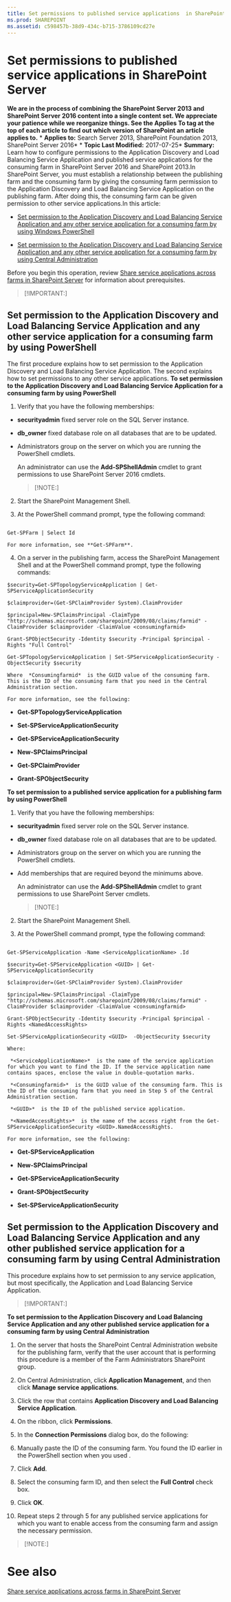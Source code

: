 ```yaml
---
title: Set permissions to published service applications  in SharePoint Server
ms.prod: SHAREPOINT
ms.assetid: c598457b-38d9-434c-b715-3786109cd27e
---
```



# Set permissions to published service applications  in SharePoint Server
 **We are in the process of combining the SharePoint Server 2013 and SharePoint Server 2016 content into a single content set. We appreciate your patience while we reorganize things. See the Applies To tag at the top of each article to find out which version of SharePoint an article applies to.** * **Applies to:** Search Server 2013, SharePoint Foundation 2013, SharePoint Server 2016*  * **Topic Last Modified:** 2017-07-25* **Summary:** Learn how to configure permissions to the Application Discovery and Load Balancing Service Application and published service applications for the consuming farm in SharePoint Server 2016 and SharePoint 2013.In SharePoint Server, you must establish a relationship between the publishing farm and the consuming farm by giving the consuming farm permission to the Application Discovery and Load Balancing Service Application on the publishing farm. After doing this, the consuming farm can be given permission to other service applications.In this article:
-  [Set permission to the Application Discovery and Load Balancing Service Application and any other service application for a consuming farm by using Windows PowerShell](#section1)
    
  
-  [Set permission to the Application Discovery and Load Balancing Service Application and any other service application for a consuming farm by using Central Administration](#section2)
    
  
Before you begin this operation, review  [Share service applications across farms in SharePoint Server](html/share-service-applications-across-farms-in-sharepoint-server.md) for information about prerequisites.
> [!IMPORTANT:]

  
    
    


## Set permission to the Application Discovery and Load Balancing Service Application and any other service application for a consuming farm by using PowerShell
<a name="section1"> </a>

The first procedure explains how to set permission to the Application Discovery and Load Balancing Service Application. The second explains how to set permissions to any other service applications. **To set permission to the Application Discovery and Load Balancing Service Application for a consuming farm by using PowerShell**
1. Verify that you have the following memberships:
    
  - **securityadmin** fixed server role on the SQL Server instance.
    
  
  - **db_owner** fixed database role on all databases that are to be updated.
    
  
  - Administrators group on the server on which you are running the PowerShell cmdlets.
    
  

    An administrator can use the **Add-SPShellAdmin** cmdlet to grant permissions to use SharePoint Server 2016 cmdlets.
    
    > [!NOTE:]
      
2. Start the SharePoint Management Shell.
    
  
3. At the PowerShell command prompt, type the following command:
    
  ```
  
Get-SPFarm | Select Id
  ```


    For more information, see **Get-SPFarm**.
    
  
4. On a server in the publishing farm, access the SharePoint Management Shell and at the PowerShell command prompt, type the following commands:
    
  ```
  $security=Get-SPTopologyServiceApplication | Get-SPServiceApplicationSecurity
  ```


  ```
  $claimprovider=(Get-SPClaimProvider System).ClaimProvider
  ```


  ```
  $principal=New-SPClaimsPrincipal -ClaimType "http://schemas.microsoft.com/sharepoint/2009/08/claims/farmid" -ClaimProvider $claimprovider -ClaimValue <consumingfarmid>
  ```


  ```
  Grant-SPObjectSecurity -Identity $security -Principal $principal -Rights "Full Control"
  ```


  ```
  Get-SPTopologyServiceApplication | Set-SPServiceApplicationSecurity -ObjectSecurity $security
  ```


    Where  *Consumingfarmid*  is the GUID value of the consuming farm. This is the ID of the consuming farm that you need in the Central Administration section.
    
    For more information, see the following:
    
  - **Get-SPTopologyServiceApplication**
    
  
  - **Set-SPServiceApplicationSecurity**
    
  
  - **Get-SPServiceApplicationSecurity**
    
  
  - **New-SPClaimsPrincipal**
    
  
  - **Get-SPClaimProvider**
    
  
  - **Grant-SPObjectSecurity**
    
  
 **To set permission to a published service application for a publishing farm by using PowerShell**
1. Verify that you have the following memberships:
    
  - **securityadmin** fixed server role on the SQL Server instance.
    
  
  - **db_owner** fixed database role on all databases that are to be updated.
    
  
  - Administrators group on the server on which you are running the PowerShell cmdlets.
    
  
  - Add memberships that are required beyond the minimums above.
    
  

    An administrator can use the **Add-SPShellAdmin** cmdlet to grant permissions to use SharePoint Server cmdlets.
    
    > [!NOTE:]
      
2. Start the SharePoint Management Shell.
    
  
3. At the PowerShell command prompt, type the following command:
    
  ```
  
Get-SPServiceApplication -Name <ServiceApplicationName> .Id
  ```


  ```
  $security=Get-SPServiceApplication <GUID> | Get-SPServiceApplicationSecurity
  ```


  ```
  $claimprovider=(Get-SPClaimProvider System).ClaimProvider
  ```


  ```
  $principal=New-SPClaimsPrincipal -ClaimType "http://schemas.microsoft.com/sharepoint/2009/08/claims/farmid" -ClaimProvider $claimprovider -ClaimValue <consumingfarmid>
  ```


  ```
  Grant-SPObjectSecurity -Identity $security -Principal $principal -Rights <NamedAccessRights>
  ```


  ```
  Set-SPServiceApplicationSecurity <GUID>  -ObjectSecurity $security
  ```


    Where:
    
     *<ServiceApplicationName>*  is the name of the service application for which you want to find the ID. If the service application name contains spaces, enclose the value in double-quotation marks.
    
     *<Consumingfarmid>*  is the GUID value of the consuming farm. This is the ID of the consuming farm that you need in Step 5 of the Central Administration section.
    
     *<GUID>*  is the ID of the published service application.
    
     *<NamedAccessRights>*  is the name of the access right from the Get-SPServiceApplicationSecurity <GUID>.NamedAccessRights.
    
    For more information, see the following:
    
  - **Get-SPServiceApplication**
    
  
  - **New-SPClaimsPrincipal**
    
  
  - **Get-SPServiceApplicationSecurity**
    
  
  - **Grant-SPObjectSecurity**
    
  
  - **Set-SPServiceApplicationSecurity**
    
  

## Set permission to the Application Discovery and Load Balancing Service Application and any other published service application for a consuming farm by using Central Administration
<a name="section2"> </a>

This procedure explains how to set permission to any service application, but most specifically, the Application and Load Balancing Service Application.
> [!IMPORTANT:]

  
    
    

 **To set permission to the Application Discovery and Load Balancing Service Application and any other published service application for a consuming farm by using Central Administration**
1. On the server that hosts the SharePoint Central Administration website for the publishing farm, verify that the user account that is performing this procedure is a member of the Farm Administrators SharePoint group.
    
  
2. On Central Administration, click **Application Management**, and then click **Manage service applications**.
    
  
3. Click the row that contains **Application Discovery and Load Balancing Service Application**.
    
  
4. On the ribbon, click **Permissions**.
    
  
5. In the **Connection Permissions** dialog box, do the following:
    
1. Manually paste the ID of the consuming farm. You found the ID earlier in the PowerShell section when you used  *<consumingfarmid>*  .
    
  
2. Click **Add**.
    
  
3. Select the consuming farm ID, and then select the **Full Control** check box.
    
  
4. Click **OK**.
    
  
6. Repeat steps 2 through 5 for any published service applications for which you want to enable access from the consuming farm and assign the necessary permission.
    
  

> [!NOTE:]

  
    
    


# See also

#### 

 [Share service applications across farms in SharePoint Server](html/share-service-applications-across-farms-in-sharepoint-server.md)
  
    
    

  
    
    

